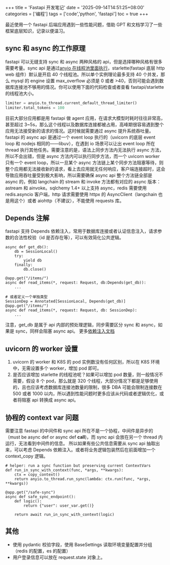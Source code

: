 +++
title = 'Fastapi 开发笔记'
date = '2025-09-14T14:51:25+08:00'
categories = ['编程']
tags = ['code','python', 'fastapi']
toc = true
+++

最近使用一个 fastapi 后端应用遇到一些性能问题，借助 GPT 和文档学习了一些框架底层知识，记录以便温习。

<!--more-->

## sync 和 async 的工作原理
fastapi 可以无缝支持 sync 和 async 两种风格的 api，但是选择哪种风格有很多需要考量。sync api 是通过[anyio 在线程池里面执行](https://github.com/Kludex/starlette/blob/9f16bf5c25e126200701f6e04330864f4a91a898/starlette/concurrency.py#L36-L42)，starlette(fastapi 底层 http web 组件）默认是开启 40 个线程池。所以单个实例理论最多支持 40 个并发，那么 mysql 的 engine 设置 max_overflow 必须是 0 或者 >40，否则可能会遇到数据库连接池不够用的情况。你可以使用下面的代码检查或者查看 fastapi/starlette 的线程池大小。
```python
limiter = anyio.to_thread.current_default_thread_limiter()
limiter.total_tokens = 100
```
目前大部分应用都是用 fastapi 做 agent 应用，在请求大模型时耗时往往非常高，甚至超过 3~5s，那么这个线程以及数据库连接都被占用，高峰期很容易遇到整个应用无法接受新的请求的情况。这时候就需要通过 async 提升系统吞吐量。
fastapi 的 async api 是通过一个 event loop 执行的（uvicorn 的底层 event loop 和 nodejs 相同的——libuv），在遇到 io 场景可以让出 event loop 所在 thread 执行其他任务。需要注意的是，语法上同步方法内无法执行 async 方法，所以不会出错，但是 async 方法内可以执行同步方法，而一个 uvicorn worker 只有一个 event loop，所以一旦某个 async 方法链上某个同步方法阻塞等待，则整个应用都无法接收新的请求，看上去应用就无任何响应，客户端连接超时，这会导致应用吞吐量受到极大影响，所以需要确保 async api 整个方法链全部是 async 的，例如 langchain 的 stream 和 invoke 方法都有对应的 async 版本：astream 和 ainvoke。sqlchemy 1.4+ 以上支持 async，redis 需要使用 redis.asyncio 客户端，http 请求需要使用 httpx 的 AsyncClient（langchain 也是用这个）或者 aiohttp（不建议），不能使用 requests 库。

## Depends 注解
fastapi 支持 Depends 依赖注入，常用于数据库连接或者认证信息注入，请求参数的合法性校验（id 是否存在等），可以有效简化公共逻辑。
```
async def get_db():
    db = SessionLocal()
    try:
        yield db
    finally:
        db.close()

@app.get("/items/")
async def read_items(*, request: Request, db:Depends(get_db)):
    ...

# 或者定义一个单独类型
SessionDep = Annotated[SessionLocal, Depends(get_db)]
@app.get("/items/")
async def read_items(*, request: Request, db: SessionDep):
    ...
```
注意，get_db 是属于 api 内部的预处理逻辑，同步需要区分 sync 和 async，如果是 sync，同样会阻塞 async api。
更多[依赖注入文档](https://fastapi.tiangolo.com/tutorial/dependencies/dependencies-with-yield/#always-raise-in-dependencies-with-yield-and-except)

## uvicorn 的 worker 设置
1. uvicorn 的 worker 和 K8S 的 pod 实例数没有任何区别，所以在 K8S 环境中，无需设置多个 worker，增加 pod 即可。
2. 是否应该增加 starlette 的线程池呢？如果可以增加 pod 数量，则一般情况不需要，假设 8 个 pod，那么就是 320 个线程，大部分情况下都是足够使用的，且也应该考虑数据库连接池数量的限制，很多 DBA 可能会限制连接数在 500 或者 1000 以内，所以遇到性能问题时更多应该从代码或者逻辑优化，或者将阻塞 api 转换成 async api。 
## 协程的 context var 问题
需要注意 fastapi 的中间件和 sync api 所在不是一个协程，中间件是异步的（must be async def or async def __call__)，而 sync api 会放在另一个 thread 内运行，无法看到中间件的信息。
所以如果有些公共信息需要从 sync api 抽取出来，可以考虑 Depends 依赖注入。或者将业务逻辑包装然后在前面增加一个 context_copy 逻辑。

```
# helper: run a sync function but preserving current ContextVars
def run_in_sync_with_context(func, *args, **kwargs):
    ctx = copy_context()
    return anyio.to_thread.run_sync(lambda: ctx.run(func, *args, **kwargs))

@app.get("/safe-sync")
async def safe_sync_endpoint():
    def logic():
        return {"user": user_var.get()}

    return await run_in_sync_with_context(logic)
```


## 其他
- 使用 pydantic 校验字段，使用 BaseSettings 读取环境变量配置并分组（redis 的配置，es 的配置）
- 用户登录信息可以放在 request.state 对象上。 